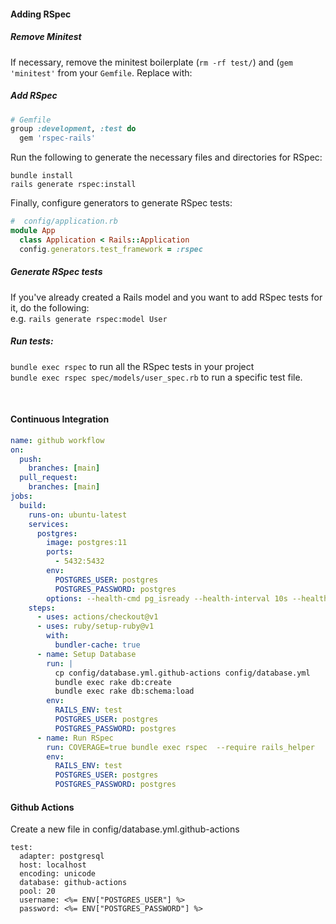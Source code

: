 #### Adding RSpec

##### Remove Minitest

If necessary, remove the minitest boilerplate (`rm -rf test/`) and (`gem 'minitest'` from your `Gemfile`. Replace with: 

##### Add RSpec 
```ruby
# Gemfile
group :development, :test do
  gem 'rspec-rails'
```


Run the following to generate the necessary files and directories for RSpec:
```
bundle install
rails generate rspec:install
``` 

Finally, configure generators to generate RSpec tests:

```ruby
#  config/application.rb
module App
  class Application < Rails::Application
  config.generators.test_framework = :rspec
```
##### Generate RSpec tests
If you've already created a Rails model and you want to add RSpec tests for it, do the following: <br>
e.g. `rails generate rspec:model User`

##### Run tests:

`bundle exec rspec` to run all the RSpec tests in your project <br>
`bundle exec rspec spec/models/user_spec.rb` to run a specific test file. 

<br> 

#### Continuous Integration

```yml
name: github workflow
on:
  push:
    branches: [main]
  pull_request:
    branches: [main]
jobs:
  build:
    runs-on: ubuntu-latest
    services:
      postgres:
        image: postgres:11
        ports:
          - 5432:5432
        env:
          POSTGRES_USER: postgres
          POSTGRES_PASSWORD: postgres
        options: --health-cmd pg_isready --health-interval 10s --health-timeout 5s --health-retries 5
    steps:
      - uses: actions/checkout@v1
      - uses: ruby/setup-ruby@v1
        with:
          bundler-cache: true
      - name: Setup Database
        run: |
          cp config/database.yml.github-actions config/database.yml
          bundle exec rake db:create
          bundle exec rake db:schema:load
        env:
          RAILS_ENV: test
          POSTGRES_USER: postgres
          POSTGRES_PASSWORD: postgres
      - name: Run RSpec
        run: COVERAGE=true bundle exec rspec  --require rails_helper
        env:
          RAILS_ENV: test
          POSTGRES_USER: postgres
          POSTGRES_PASSWORD: postgres

```

#### Github Actions
Create a new file in config/database.yml.github-actions
```
test:
  adapter: postgresql
  host: localhost
  encoding: unicode
  database: github-actions
  pool: 20
  username: <%= ENV["POSTGRES_USER"] %>
  password: <%= ENV["POSTGRES_PASSWORD"] %>
```
